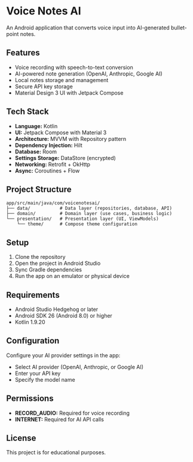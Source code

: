 # Voice Notes AI

An Android application that converts voice input into AI-generated bullet-point notes.

## Features

- Voice recording with speech-to-text conversion
- AI-powered note generation (OpenAI, Anthropic, Google AI)
- Local notes storage and management
- Secure API key storage
- Material Design 3 UI with Jetpack Compose

## Tech Stack

- **Language:** Kotlin
- **UI:** Jetpack Compose with Material 3
- **Architecture:** MVVM with Repository pattern
- **Dependency Injection:** Hilt
- **Database:** Room
- **Settings Storage:** DataStore (encrypted)
- **Networking:** Retrofit + OkHttp
- **Async:** Coroutines + Flow

## Project Structure

```
app/src/main/java/com/voicenotesai/
├── data/           # Data layer (repositories, database, API)
├── domain/         # Domain layer (use cases, business logic)
└── presentation/   # Presentation layer (UI, ViewModels)
    └── theme/      # Compose theme configuration
```

## Setup

1. Clone the repository
2. Open the project in Android Studio
3. Sync Gradle dependencies
4. Run the app on an emulator or physical device

## Requirements

- Android Studio Hedgehog or later
- Android SDK 26 (Android 8.0) or higher
- Kotlin 1.9.20

## Configuration

Configure your AI provider settings in the app:
- Select AI provider (OpenAI, Anthropic, or Google AI)
- Enter your API key
- Specify the model name

## Permissions

- **RECORD_AUDIO:** Required for voice recording
- **INTERNET:** Required for AI API calls

## License

This project is for educational purposes.
